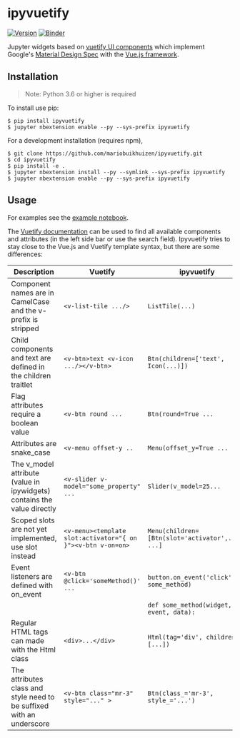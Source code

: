 ipyvuetify
===============================

[![Version](https://img.shields.io/pypi/v/ipyvuetify.svg)](https://pypi.python.org/mariobuikhuizen/ipyvuetify)
[![Binder](https://mybinder.org/badge.svg)](https://mybinder.org/v2/gh/mariobuikhuizen/ipyvuetify/master?filepath=examples%2FExamples.ipynb)

Jupyter widgets based on [vuetify UI components](https://vuetifyjs.com) which implement Google's 
[Material Design Spec](https://material.io/) with the [Vue.js framework](https://vuejs.org/).

Installation
------------

> Note: Python 3.6 or higher is required

To install use pip:

    $ pip install ipyvuetify
    $ jupyter nbextension enable --py --sys-prefix ipyvuetify


For a development installation (requires npm),

    $ git clone https://github.com/mariobuikhuizen/ipyvuetify.git
    $ cd ipyvuetify
    $ pip install -e .
    $ jupyter nbextension install --py --symlink --sys-prefix ipyvuetify
    $ jupyter nbextension enable --py --sys-prefix ipyvuetify

Usage
-----

For examples see the [example notebook](examples/Examples.ipynb).

The [Vuetify documentation](https://vuetifyjs.com/en/components/buttons#button) can be used to find all available 
components and attributes (in the left side bar or use the search field). Ipyvuetify tries to stay close to the Vue.js 
and Vuetify template syntax, but there are some differences:

| Description | Vuetify | ipyvuetify |
|-------------|---------|------------|
| Component names are in CamelCase and the v- prefix is stripped | `<v-list-tile .../>` | `ListTile(...)` |
| Child components and text are defined in the children traitlet| `<v-btn>text <v-icon .../></v-btn>` | `Btn(children=['text', Icon(...)])` |
| Flag attributes require a boolean value | `<v-btn round ...` | `Btn(round=True ...` |
| Attributes are snake_case | `<v-menu offset-y ..` | `Menu(offset_y=True ...` |
| The v_model attribute (value in ipywidgets) contains the value directly | `<v-slider v-model="some_property" ...` | `Slider(v_model=25...` |
| Scoped slots are not yet implemented, use slot instead | `<v-menu><template slot:activator="{ on }"><v-btn v-on=on>` | `Menu(children=[Btn(slot='activator',...), ...]` 
| Event listeners are defined with on_event | `<v-btn @click='someMethod()' ...` | `button.on_event('click', some_method)` |
| | | `def some_method(widget, event, data):` |
| Regular HTML tags can made with the Html class | `<div>...</div>` | `Html(tag='div', children=[...])` |
| The attributes class and style need to be suffixed with an underscore | `<v-btn class="mr-3" style="..." >` | `Btn(class_='mr-3', style_='...')` |

